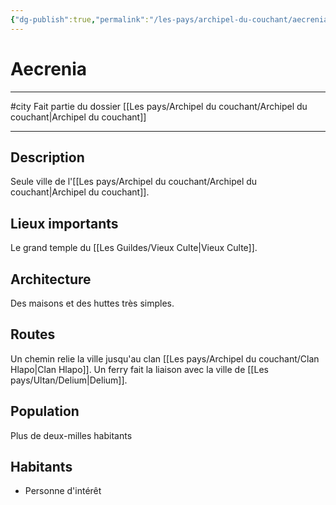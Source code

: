 ```yaml
---
{"dg-publish":true,"permalink":"/les-pays/archipel-du-couchant/aecrenia/"}
---
```


# Aecrenia
---
#city 
Fait partie du dossier [[Les pays/Archipel du couchant/Archipel du couchant\|Archipel du couchant]]

-------
## Description
Seule ville de l'[[Les pays/Archipel du couchant/Archipel du couchant\|Archipel du couchant]].
## Lieux importants
Le grand temple du [[Les Guildes/Vieux Culte\|Vieux Culte]].
## Architecture
Des maisons et des huttes très simples.
## Routes
Un chemin relie la ville jusqu'au clan [[Les pays/Archipel du couchant/Clan Hlapo\|Clan Hlapo]].
Un ferry fait la liaison avec la ville de [[Les pays/Ultan/Delium\|Delium]].
## Population
Plus de deux-milles habitants
## Habitants
- Personne d'intérêt